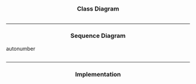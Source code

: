 <!-- by IxI-Enki -->

# 
### <p align="center"> Class Diagram </p>
```mermaid

```
---
### <p align="center"> Sequence Diagram </p>
autonumber
```mermaid

```
---
### <p align="center"> Implementation </p>
<div align="left">

```c#

```
```c#

```
```c#

```
</div>

<!-- by IxI-Enki -->